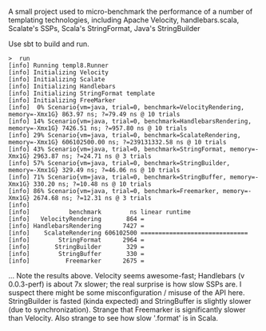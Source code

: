A small project used to micro-benchmark the performance of a number of templating technologies, including Apache Velocity, handlebars.scala, Scalate's SSPs, Scala's StringFormat, Java's StringBuilder

Use sbt to build and run.

    >  run
    [info] Running templ8.Runner
    [info] Initializing Velocity
    [info] Initializing Scalate
    [info] Initializing Handlebars
    [info] Initializing StringFormat template
    [info] Initializing FreeMarker
    [info]  0% Scenario{vm=java, trial=0, benchmark=VelocityRendering, memory=-Xmx1G} 863.97 ns; ?=79.49 ns @ 10 trials
    [info] 14% Scenario{vm=java, trial=0, benchmark=HandlebarsRendering, memory=-Xmx1G} 7426.51 ns; ?=957.80 ns @ 10 trials
    [info] 29% Scenario{vm=java, trial=0, benchmark=ScalateRendering, memory=-Xmx1G} 606102500.00 ns; ?=239131332.58 ns @ 10 trials
    [info] 43% Scenario{vm=java, trial=0, benchmark=StringFormat, memory=-Xmx1G} 2963.87 ns; ?=24.71 ns @ 3 trials
    [info] 57% Scenario{vm=java, trial=0, benchmark=StringBuilder, memory=-Xmx1G} 329.49 ns; ?=46.06 ns @ 10 trials
    [info] 71% Scenario{vm=java, trial=0, benchmark=StringBuffer, memory=-Xmx1G} 330.20 ns; ?=10.48 ns @ 10 trials
    [info] 86% Scenario{vm=java, trial=0, benchmark=Freemarker, memory=-Xmx1G} 2674.68 ns; ?=12.31 ns @ 3 trials
    [info]
    [info]           benchmark        ns linear runtime
    [info]   VelocityRendering       864 =
    [info] HandlebarsRendering      7427 =
    [info]    ScalateRendering 606102500 ==============================
    [info]        StringFormat      2964 =
    [info]       StringBuilder       329 =
    [info]        StringBuffer       330 =
    [info]          Freemarker      2675 =

... Note the results above. Velocity seems awesome-fast; Handlebars (v 0.0.3-perf) is about 7x slower; the real surprise is how slow SSPs are. I suspect there might be some misconfiguration / misuse of the API here. StringBuilder is fasted (kinda expected) and StringBuffer is slightly slower (due to synchronization). Strange that Freemarker is significantly slower than Velocity. Also strange to see how slow '.format' is in Scala.
